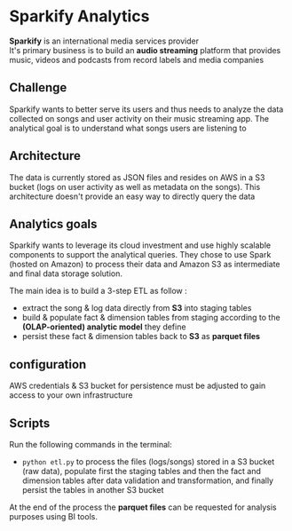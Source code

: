 # Sparkify Analytics 

<b>Sparkify</b> is an international media services provider  
It's primary business is to build an <b>audio streaming</b> platform that provides music, videos and podcasts from record labels and media companies  

## Challenge

Sparkify wants to better serve its users and thus needs to analyze the data collected on songs and user activity on their music streaming app. 
The analytical goal is to understand what songs users are listening to  

## Architecture 

The data is currently stored as JSON files and resides on AWS in a S3 bucket (logs on user activity as well as metadata on the songs). 
This architecture doesn't provide an easy way to directly query the data  

## Analytics goals 

Sparkify wants to leverage its cloud investment and use highly scalable components to support the analytical queries. They chose to use Spark (hosted on Amazon) to process their data and Amazon S3 as intermediate and final data storage solution.  

The main idea is to build a 3-step ETL as follow :
* extract the song & log data directly from <b>S3</b> into staging tables  
* build & populate fact & dimension tables from staging according to the <b>(OLAP-oriented) analytic model</b> they define  
* persist these fact & dimension tables back to <b>S3</b> as <b>parquet files</b>  

## configuration

AWS credentials & S3 bucket for persistence must be adjusted to gain access to your own infrastructure  

## Scripts

Run the following commands in the terminal:  
* `python etl.py` to process the files (logs/songs) stored in a S3 bucket (raw data), populate first the staging tables and then the fact and dimension tables after data validation and transformation, and finally persist the tables in another S3 bucket

At the end of the process the <b>parquet files</b> can be requested for analysis purposes using BI tools.
